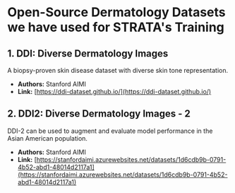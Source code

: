 # Open-Source Dermatology Datasets we have used for STRATA's Training

## 1. DDI: Diverse Dermatology Images

A biopsy-proven skin disease dataset with diverse skin tone representation.

- **Authors:** Stanford AIMI
- **Link:** [https://ddi-dataset.github.io/](https://ddi-dataset.github.io/)

## 2. DDI2: Diverse Dermatology Images - 2

DDI-2 can be used to augment and evaluate model performance in the Asian American population.

- **Authors:** Stanford AIMI  
- **Link:** [https://stanfordaimi.azurewebsites.net/datasets/1d6cdb9b-0791-4b52-abd1-48014d2117a1](https://stanfordaimi.azurewebsites.net/datasets/1d6cdb9b-0791-4b52-abd1-48014d2117a1)
